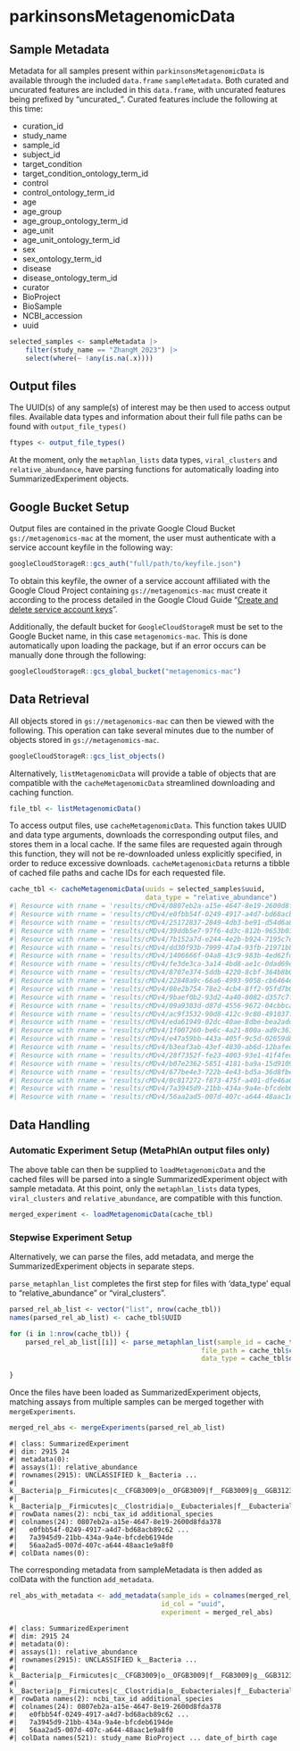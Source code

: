 parkinsonsMetagenomicData
================

## Sample Metadata

Metadata for all samples present within `parkinsonsMetagenomicData` is
available through the included `data.frame` `sampleMetadata`. Both
curated and uncurated features are included in this `data.frame`, with
uncurated features being prefixed by “uncurated\_”. Curated features
include the following at this time:

- curation_id
- study_name
- sample_id
- subject_id
- target_condition
- target_condition_ontology_term_id
- control
- control_ontology_term_id
- age
- age_group
- age_group_ontology_term_id
- age_unit
- age_unit_ontology_term_id
- sex
- sex_ontology_term_id
- disease
- disease_ontology_term_id
- curator
- BioProject
- BioSample
- NCBI_accession
- uuid

``` r
selected_samples <- sampleMetadata |>
    filter(study_name == "ZhangM_2023") |>
    select(where(~ !any(is.na(.x))))
```

## Output files

The UUID(s) of any sample(s) of interest may be then used to access
output files. Available data types and information about their full file
paths can be found with `output_file_types()`

``` r
ftypes <- output_file_types()
```

At the moment, only the `metaphlan_lists` data types, `viral_clusters`
and `relative_abundance`, have parsing functions for automatically
loading into SummarizedExperiment objects.

## Google Bucket Setup

Output files are contained in the private Google Cloud Bucket
`gs://metagenomics-mac` at the moment, the user must authenticate with a
service account keyfile in the following way:

``` r
googleCloudStorageR::gcs_auth("full/path/to/keyfile.json")
```

To obtain this keyfile, the owner of a service account affiliated with
the Google Cloud Project containing `gs://metagenomics-mac` must create
it according to the process detailed in the Google Cloud Guide “[Create
and delete service account
keys](https://cloud.google.com/iam/docs/keys-create-delete)”.

Additionally, the default bucket for `GoogleCloudStorageR` must be set
to the Google Bucket name, in this case `metagenomics-mac`. This is done
automatically upon loading the package, but if an error occurs can be
manually done through the following:

``` r
googleCloudStorageR::gcs_global_bucket("metagenomics-mac")
```

## Data Retrieval

All objects stored in `gs://metagenomics-mac` can then be viewed with
the following. This operation can take several minutes due to the number
of objects stored in `gs://metagenomics-mac`.

``` r
googleCloudStorageR::gcs_list_objects()
```

Alternatively, `listMetagenomicData` will provide a table of objects
that are compatible with the `cacheMetagenomicData` streamlined
downloading and caching function.

``` r
file_tbl <- listMetagenomicData()
```

To access output files, use `cacheMetagenomicData`. This function takes
UUID and data type arguments, downloads the corresponding output files,
and stores them in a local cache. If the same files are requested again
through this function, they will not be re-downloaded unless explicitly
specified, in order to reduce excessive downloads.
`cacheMetagenomicData` returns a tibble of cached file paths and cache
IDs for each requested file.

``` r
cache_tbl <- cacheMetagenomicData(uuids = selected_samples$uuid,
                                  data_type = "relative_abundance")
#| Resource with rname = 'results/cMDv4/0807eb2a-a15e-4647-8e19-2600d8fda378/metaphlan_lists/metaphlan_unknown_list.tsv.gz' found in cache, proceeding with most recent version.
#| Resource with rname = 'results/cMDv4/e0fbb54f-0249-4917-a4d7-bd68acb89c62/metaphlan_lists/metaphlan_unknown_list.tsv.gz' found in cache, proceeding with most recent version.
#| Resource with rname = 'results/cMDv4/25172837-2849-4db3-be91-d54d6a815d00/metaphlan_lists/metaphlan_unknown_list.tsv.gz' found in cache, proceeding with most recent version.
#| Resource with rname = 'results/cMDv4/39ddb5e7-97f6-4d3c-812b-9653b03f99b3/metaphlan_lists/metaphlan_unknown_list.tsv.gz' found in cache, proceeding with most recent version.
#| Resource with rname = 'results/cMDv4/7b152a7d-e244-4e2b-b924-7195c7ecfb10/metaphlan_lists/metaphlan_unknown_list.tsv.gz' found in cache, proceeding with most recent version.
#| Resource with rname = 'results/cMDv4/dd30f93b-7999-47a4-93fb-21971b899939/metaphlan_lists/metaphlan_unknown_list.tsv.gz' found in cache, proceeding with most recent version.
#| Resource with rname = 'results/cMDv4/1406666f-04a8-43c9-983b-4ed62fd6da4a/metaphlan_lists/metaphlan_unknown_list.tsv.gz' found in cache, proceeding with most recent version.
#| Resource with rname = 'results/cMDv4/fe3de3ca-3a14-4bd8-ae1c-0dad69edc9cd/metaphlan_lists/metaphlan_unknown_list.tsv.gz' found in cache, proceeding with most recent version.
#| Resource with rname = 'results/cMDv4/8707e374-5ddb-4220-8cbf-364b8b0e7be1/metaphlan_lists/metaphlan_unknown_list.tsv.gz' found in cache, proceeding with most recent version.
#| Resource with rname = 'results/cMDv4/22848a9c-66a6-4993-9058-cb6464edb42f/metaphlan_lists/metaphlan_unknown_list.tsv.gz' found in cache, proceeding with most recent version.
#| Resource with rname = 'results/cMDv4/08e2b754-78e2-4cb4-8ff2-95fd7b0ff44a/metaphlan_lists/metaphlan_unknown_list.tsv.gz' found in cache, proceeding with most recent version.
#| Resource with rname = 'results/cMDv4/9baef0b2-93d2-4a40-8082-d357c7f8156a/metaphlan_lists/metaphlan_unknown_list.tsv.gz' found in cache, proceeding with most recent version.
#| Resource with rname = 'results/cMDv4/09a9303d-d87d-4556-9672-04cbbcaf3d37/metaphlan_lists/metaphlan_unknown_list.tsv.gz' found in cache, proceeding with most recent version.
#| Resource with rname = 'results/cMDv4/ac9f3532-90d8-412c-9c80-491037f0bcc2/metaphlan_lists/metaphlan_unknown_list.tsv.gz' found in cache, proceeding with most recent version.
#| Resource with rname = 'results/cMDv4/eda61949-02dc-40ae-8dbe-bea2add85a52/metaphlan_lists/metaphlan_unknown_list.tsv.gz' found in cache, proceeding with most recent version.
#| Resource with rname = 'results/cMDv4/1f007260-be6c-4a21-800a-ad9c36129a0d/metaphlan_lists/metaphlan_unknown_list.tsv.gz' found in cache, proceeding with most recent version.
#| Resource with rname = 'results/cMDv4/e47a59bb-443a-405f-9c5d-02659d80e9e5/metaphlan_lists/metaphlan_unknown_list.tsv.gz' found in cache, proceeding with most recent version.
#| Resource with rname = 'results/cMDv4/b3eaf3ab-43ef-4830-ab6d-12bafed3c61e/metaphlan_lists/metaphlan_unknown_list.tsv.gz' found in cache, proceeding with most recent version.
#| Resource with rname = 'results/cMDv4/28f7352f-fe23-4003-93e1-41f4fedc6232/metaphlan_lists/metaphlan_unknown_list.tsv.gz' found in cache, proceeding with most recent version.
#| Resource with rname = 'results/cMDv4/b07e2362-5851-4181-ba9a-15d9109ee4dd/metaphlan_lists/metaphlan_unknown_list.tsv.gz' found in cache, proceeding with most recent version.
#| Resource with rname = 'results/cMDv4/677be4e3-722b-4e43-bd5a-36d8fbed6f86/metaphlan_lists/metaphlan_unknown_list.tsv.gz' found in cache, proceeding with most recent version.
#| Resource with rname = 'results/cMDv4/0c817272-f873-475f-a401-dfe46a679a9f/metaphlan_lists/metaphlan_unknown_list.tsv.gz' found in cache, proceeding with most recent version.
#| Resource with rname = 'results/cMDv4/7a3945d9-21bb-434a-9a4e-bfcdeb6194de/metaphlan_lists/metaphlan_unknown_list.tsv.gz' found in cache, proceeding with most recent version.
#| Resource with rname = 'results/cMDv4/56aa2ad5-007d-407c-a644-48aac1e9a8f0/metaphlan_lists/metaphlan_unknown_list.tsv.gz' found in cache, proceeding with most recent version.
```

## Data Handling

### Automatic Experiment Setup (MetaPhlAn output files only)

The above table can then be supplied to `loadMetagenomicData` and the
cached files will be parsed into a single SummarizedExperiment object
with sample metadata. At this point, only the `metaphlan_lists` data
types, `viral_clusters` and `relative_abundance`, are compatible with
this function.

``` r
merged_experiment <- loadMetagenomicData(cache_tbl)
```

### Stepwise Experiment Setup

Alternatively, we can parse the files, add metadata, and merge the
SummarizedExperiment objects in separate steps.

`parse_metaphlan_list` completes the first step for files with
‘data_type’ equal to “relative_abundance” or “viral_clusters”.

``` r
parsed_rel_ab_list <- vector("list", nrow(cache_tbl))
names(parsed_rel_ab_list) <- cache_tbl$UUID

for (i in 1:nrow(cache_tbl)) {
    parsed_rel_ab_list[[i]] <- parse_metaphlan_list(sample_id = cache_tbl$UUID[i],
                                                file_path = cache_tbl$cache_path[i],
                                                data_type = cache_tbl$data_type[i])
    
}
```

Once the files have been loaded as SummarizedExperiment objects,
matching assays from multiple samples can be merged together with
`mergeExperiments`.

``` r
merged_rel_abs <- mergeExperiments(parsed_rel_ab_list)
```

    #| class: SummarizedExperiment 
    #| dim: 2915 24 
    #| metadata(0):
    #| assays(1): relative_abundance
    #| rownames(2915): UNCLASSIFIED k__Bacteria ...
    #|   k__Bacteria|p__Firmicutes|c__CFGB3009|o__OFGB3009|f__FGB3009|g__GGB31234|s__GGB31234_SGB14869|t__SGB14869
    #|   k__Bacteria|p__Firmicutes|c__Clostridia|o__Eubacteriales|f__Eubacteriales_unclassified|g__Eubacteriales_unclassified|s__Clostridiales_bacterium_CHKCI006|t__SGB7261
    #| rowData names(2): ncbi_tax_id additional_species
    #| colnames(24): 0807eb2a-a15e-4647-8e19-2600d8fda378
    #|   e0fbb54f-0249-4917-a4d7-bd68acb89c62 ...
    #|   7a3945d9-21bb-434a-9a4e-bfcdeb6194de
    #|   56aa2ad5-007d-407c-a644-48aac1e9a8f0
    #| colData names(0):

The corresponding metadata from sampleMetadata is then added as colData
with the function `add_metadata`.

``` r
rel_abs_with_metadata <- add_metadata(sample_ids = colnames(merged_rel_abs),
                                      id_col = "uuid",
                                      experiment = merged_rel_abs)
```

    #| class: SummarizedExperiment 
    #| dim: 2915 24 
    #| metadata(0):
    #| assays(1): relative_abundance
    #| rownames(2915): UNCLASSIFIED k__Bacteria ...
    #|   k__Bacteria|p__Firmicutes|c__CFGB3009|o__OFGB3009|f__FGB3009|g__GGB31234|s__GGB31234_SGB14869|t__SGB14869
    #|   k__Bacteria|p__Firmicutes|c__Clostridia|o__Eubacteriales|f__Eubacteriales_unclassified|g__Eubacteriales_unclassified|s__Clostridiales_bacterium_CHKCI006|t__SGB7261
    #| rowData names(2): ncbi_tax_id additional_species
    #| colnames(24): 0807eb2a-a15e-4647-8e19-2600d8fda378
    #|   e0fbb54f-0249-4917-a4d7-bd68acb89c62 ...
    #|   7a3945d9-21bb-434a-9a4e-bfcdeb6194de
    #|   56aa2ad5-007d-407c-a644-48aac1e9a8f0
    #| colData names(521): study_name BioProject ... date_of_birth cage
